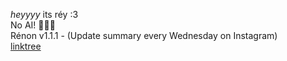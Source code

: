 <head>
  <link rel="stylesheet" href="Style.css">
</head>
<body>
<!---
  <div style="border-radius: 16px; width: 580px; height: 326px">
    <img width="580" height="326" src="Business Card Background.png"/>
  </div>
--->
  <p class="barlow-regular">
    <i class="barlow-regular-italic">heyyyy</i> its réy :3
    <br/>
    No AI! 🙅🏾‍♂️
    <br/>
    Rénon v1.1.1 - (Update summary every Wednesday on Instagram)
    <br/>
    <a href="https://linktr.ee/anon5321" target="_blank">linktree</a>
  </p>
</body>

<!---
anon5321/anon5321 is a ✨ special ✨ repository because its `README.md` (this file) appears on your GitHub profile.
You can click the Preview link to take a look at your changes.
--->
